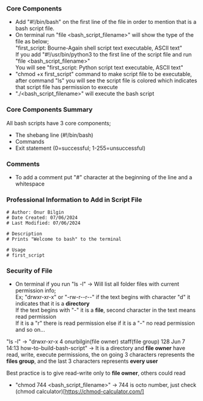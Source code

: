 ### Core Components

- Add "#!/bin/bash" on the first line of the file in order to mention that is a bash script file.
- On terminal run "file <bash_script_filename>" will show the type of the file as below; <br>
"first_script: Bourne-Again shell script text executable, ASCII text" <br>
If you add "#!/usr/bin/python3 to the first line of the script file and run "file <bash_script_filename>" <br>
You will see "first_script: Python script text executable, ASCII text"
- "chmod +x first_script" command to make script file to be executable, after command "ls" you will see the script file is colored which indicates that script file has permission to execute
- "./<bash_script_filename>" will execute the bash script

### Core Components Summary

All bash scripts have 3 core components;
- The shebang line (#!/bin/bash)
- Commands
- Exit statement (0=successful; 1-255=unsuccessful)

### Comments 

- To add a comment put "#" character at the beginning of the line and a whitespace

### Professional Information to Add in Script File

```
# Author: Onur Bilgin
# Date Created: 07/06/2024
# Last Modified: 07/06/2024

# Description
# Prints "Welcome to bash" to the terminal

# Usage
# first_script
```

### Security of File

- On terminal if you run "ls -l" -> Will list all folder files with current permission info; <br>
Ex; "drwxr-xr-x" or "-rw-r--r--" if the text begins with character "d" it indicates that it is a **directory** <br>
If the text begins with "-" it is a **file**, second character in the text means read permission <br>
If it is a "r" there is read permission else if it is a "-" no read permission and so on... <br>

"ls -l" -> "drwxr-xr-x  4 onurbilgin(file owner)  staff(file group)  128 Jun  7 14:13 how-to-build-bash-script" -> It is a directory and **file owner** have read, write, execute permissions, the on going 3 characters represents the **files group**, and the last 3 characters represents **every user** <br>

Best practice is to give read-write only to **file owner**, others could read

- "chmod 744 <bash_script_filename>" -> 744 is octo number, just check (chmod calculator)[https://chmod-calculator.com/]